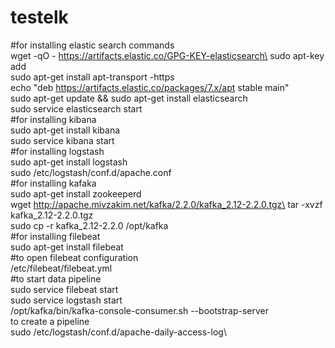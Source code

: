 # testelk
#for installing elastic search commands\
wget -qO - https://artifacts.elastic.co/GPG-KEY-elasticsearch\ 
 sudo apt-key add\
 sudo apt-get install apt-transport -https\
echo "deb https://artifacts.elastic.co/packages/7.x/apt stable main"\
sudo apt-get update && sudo apt-get install elasticsearch\
sudo service elasticsearch start\
#for installing kibana\
sudo apt-get install kibana\
sudo service kibana start\
#for installing logstash\
sudo apt-get install logstash\
sudo /etc/logstash/conf.d/apache.conf\
#for installing kafaka\
sudo apt-get install zookeeperd\
wget http://apache.mivzakim.net/kafka/2.2.0/kafka_2.12-2.2.0.tgz\
tar -xvzf kafka_2.12-2.2.0.tgz\
sudo cp -r kafka_2.12-2.2.0 /opt/kafka\
#for installing filebeat\
sudo apt-get install filebeat\
#to open filebeat configuration\
/etc/filebeat/filebeat.yml\
#to start data pipeline\
sudo service filebeat start\
sudo service logstash start\
/opt/kafka/bin/kafka-console-consumer.sh --bootstrap-server \
to create a pipeline\
sudo  /etc/logstash/conf.d/apache-daily-access-log\




